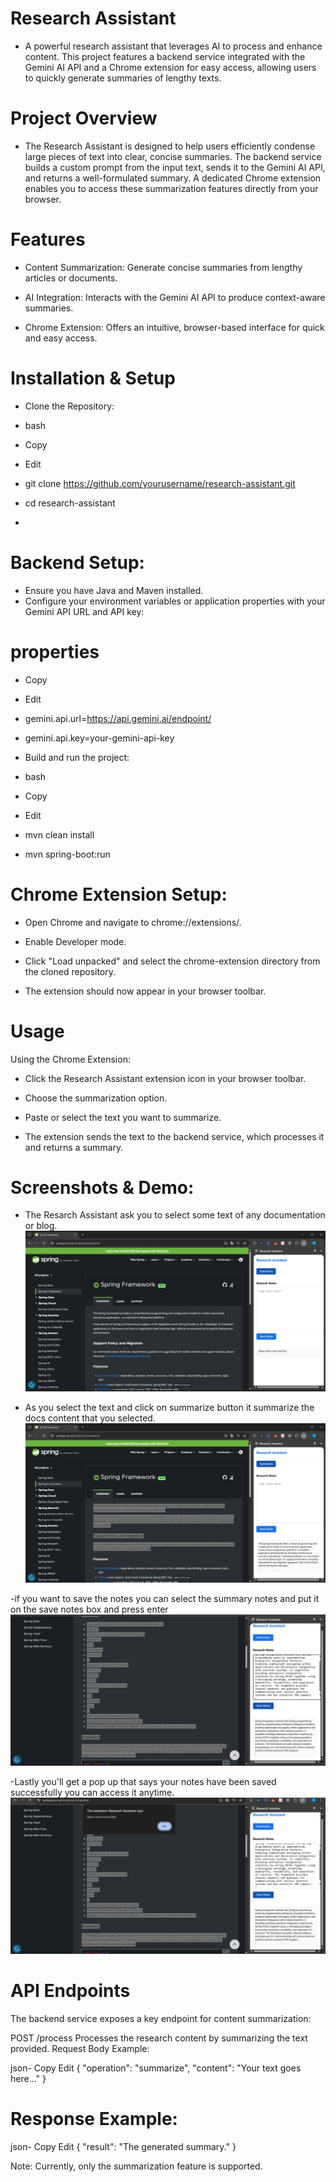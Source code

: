 # Research Assistant
- A powerful research assistant that leverages AI to process and enhance content. This project features a backend service integrated with the Gemini AI API and a Chrome extension for easy access, allowing users to quickly generate summaries of lengthy texts.

# Project Overview
- The Research Assistant is designed to help users efficiently condense large pieces of text into clear, concise summaries. The backend service builds a custom prompt from the input text, sends it to the Gemini AI API, and returns a well-formulated summary. A dedicated Chrome extension enables you to access these summarization features directly from your browser.

# Features
- Content Summarization: Generate concise summaries from lengthy articles or documents.

- AI Integration: Interacts with the Gemini AI API to produce context-aware summaries.

- Chrome Extension: Offers an intuitive, browser-based interface for quick and easy access.

# Installation & Setup
- Clone the Repository:

- bash
- Copy
- Edit
- git clone https://github.com/yourusername/research-assistant.git
- cd research-assistant
- 
# Backend Setup:
- Ensure you have Java and Maven installed.
- Configure your environment variables or application properties with your Gemini API URL and API key:

# properties
- Copy
- Edit
- gemini.api.url=https://api.gemini.ai/endpoint/
- gemini.api.key=your-gemini-api-key
- Build and run the project:

- bash
- Copy
- Edit
- mvn clean install
- mvn spring-boot:run

# Chrome Extension Setup:

- Open Chrome and navigate to chrome://extensions/.

- Enable Developer mode.

- Click "Load unpacked" and select the chrome-extension directory from the cloned repository.

- The extension should now appear in your browser toolbar.
  

# Usage
Using the Chrome Extension:

- Click the Research Assistant extension icon in your browser toolbar.

- Choose the summarization option.

- Paste or select the text you want to summarize.

- The extension sends the text to the backend service, which processes it and returns a summary.

# Screenshots & Demo:

- The Resarch Assistant ask you to select some text of any documentation or blog.
![image alt](https://github.com/Avani55/Smart_ResearchAssistant/blob/757b72954e87c69671c6e787b2e7c9e7d70be944/Demo_1.png)

- As you select the text and click on summarize button it summarize the docs content that you selected.
![image alt](https://github.com/Avani55/Smart_ResearchAssistant/blob/757b72954e87c69671c6e787b2e7c9e7d70be944/Demo_2.png)

-if you want to save the notes you can select the summary notes and put it on the save notes box and press enter
![image alt](https://github.com/Avani55/Smart_ResearchAssistant/blob/757b72954e87c69671c6e787b2e7c9e7d70be944/Demo_3.png)

-Lastly you'll get a pop up that says your notes have been saved successfully you can access it anytime.
![image alt](https://github.com/Avani55/Smart_ResearchAssistant/blob/757b72954e87c69671c6e787b2e7c9e7d70be944/Demo_4.png)


# API Endpoints
The backend service exposes a key endpoint for content summarization:

POST /process
Processes the research content by summarizing the text provided.
Request Body Example:

json-
Copy
Edit
{
  "operation": "summarize",
  "content": "Your text goes here..."
}
# Response Example:

json-
Copy
Edit
{
  "result": "The generated summary."
}

Note: Currently, only the summarization feature is supported.
